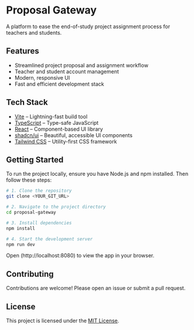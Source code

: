 # Proposal Gateway

A platform to ease the end-of-study project assignment process for teachers and students.

## Features

- Streamlined project proposal and assignment workflow
- Teacher and student account management
- Modern, responsive UI
- Fast and efficient development stack

## Tech Stack

- [Vite](https://vitejs.dev/) – Lightning-fast build tool
- [TypeScript](https://www.typescriptlang.org/) – Type-safe JavaScript
- [React](https://react.dev/) – Component-based UI library
- [shadcn/ui](https://ui.shadcn.com/) – Beautiful, accessible UI components
- [Tailwind CSS](https://tailwindcss.com/) – Utility-first CSS framework

## Getting Started

To run the project locally, ensure you have Node.js and npm installed. Then follow these steps:

```sh
# 1. Clone the repository
git clone <YOUR_GIT_URL>

# 2. Navigate to the project directory
cd proposal-gateway

# 3. Install dependencies
npm install

# 4. Start the development server
npm run dev
```

Open (http://localhost:8080) to view the app in your browser.

## Contributing

Contributions are welcome! Please open an issue or submit a pull request.

## License

This project is licensed under the [MIT License](LICENSE).
